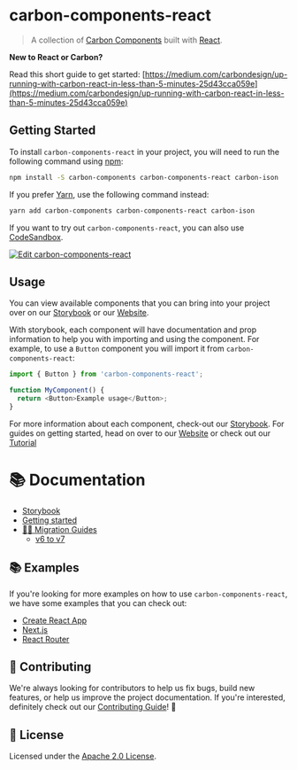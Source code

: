 # carbon-components-react

> A collection of
> [Carbon Components](https://github.com/carbon-design-system/carbon/tree/master/packages/components)
> built with [React](https://reactjs.org/).

**New to React or Carbon?**

Read this short guide to get started:
[https://medium.com/carbondesign/up-running-with-carbon-react-in-less-than-5-minutes-25d43cca059e](https://medium.com/carbondesign/up-running-with-carbon-react-in-less-than-5-minutes-25d43cca059e)

## Getting Started

To install `carbon-components-react` in your project, you will need to run the
following command using [npm](https://www.npmjs.com/):

```bash
npm install -S carbon-components carbon-components-react carbon-ison
```

If you prefer [Yarn](https://yarnpkg.com/en/), use the following command
instead:

```bash
yarn add carbon-components carbon-components-react carbon-ison
```

If you want to try out `carbon-components-react`, you can also use
[CodeSandbox](https://codesandbox.io/s/github/carbon-design-system/carbon/tree/master/packages/react/examples/codesandbox).

[![Edit carbon-components-react](https://codesandbox.io/static/img/play-codesandbox.svg)](https://codesandbox.io/s/github/carbon-design-system/carbon/tree/master/packages/react/examples/codesandbox)

## Usage

You can view available components that you can bring into your project over on
our [Storybook](https://react.carbondesignsystem.com) or our
[Website](https://www.carbondesignsystem.com/components/overview).

With storybook, each component will have documentation and prop information to
help you with importing and using the component. For example, to use a `Button`
component you will import it from `carbon-components-react`:

```js
import { Button } from 'carbon-components-react';

function MyComponent() {
  return <Button>Example usage</Button>;
}
```

For more information about each component, check-out our
[Storybook](https://react.carbondesignsystem.com). For guides on getting
started, head on over to our
[Website](https://www.carbondesignsystem.com/get-started/develop/react) or check
out our
[Tutorial](https://www.carbondesignsystem.com/developing/react-tutorial/overview/)

# :books: Documentation

- [Storybook](https://react.carbondesignsystem.com)
- [Getting started](https://www.carbondesignsystem.com/get-started/develop/react)
- [🏃‍♀️ Migration Guides](./docs/migration)
  - [v6 to v7](./docs/migration/migrate-to-7.x.md)

## 📚 Examples

If you're looking for more examples on how to use `carbon-components-react`, we
have some examples that you can check out:

- [Create React App](./examples/create-react-app)
- [Next.js](./examples/next)
- [React Router](./examples/react-router)

## 🙌 Contributing

We're always looking for contributors to help us fix bugs, build new features,
or help us improve the project documentation. If you're interested, definitely
check out our [Contributing Guide](/.github/CONTRIBUTING.md)! 👀

## 📝 License

Licensed under the [Apache 2.0 License](/LICENSE).
